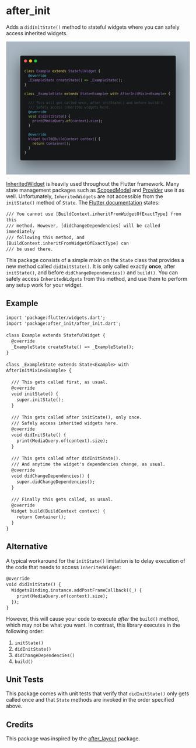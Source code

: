# after_init

Adds a `didInitState()` method to stateful widgets where you can safely access inherited widgets.

![](after_init.png)

[InheritedWidget](https://api.flutter.dev/flutter/widgets/InheritedWidget-class.html) is heavily used throughout the Flutter framework. Many state management packages such as [ScopedModel](https://pub.dev/packages/scoped_model) and [Provider](https://pub.dev/packages/provider) use it as well. Unfortunately, `InheritedWidgets` are not accessible from the `initState()` method of `State`. The [Flutter documentation](https://api.flutter.dev/flutter/widgets/State/initState.html) states:

```
/// You cannot use [BuildContext.inheritFromWidgetOfExactType] from this
/// method. However, [didChangeDependencies] will be called immediately
/// following this method, and [BuildContext.inheritFromWidgetOfExactType] can
/// be used there.
```

This package consists of a simple mixin on the `State` class that provides a new method called `didInitState()`. It is only called exactly **once**, after `initState()`, and before `didChangeDependencies()` and `build()`. You can safely access `InheritedWidgets` from this method, and use them to perform any setup work for your widget.

## Example

```
import 'package:flutter/widgets.dart';
import 'package:after_init/after_init.dart';

class Example extends StatefulWidget {
  @override
  _ExampleState createState() => _ExampleState();
}

class _ExampleState extends State<Example> with AfterInitMixin<Example> {
  
  /// This gets called first, as usual.
  @override
  void initState() {
    super.initState();
  }
  
  /// This gets called after initState(), only once.
  /// Safely access inherited widgets here.
  @override
  void didInitState() {
    print(MediaQuery.of(context).size);
  }

  /// This gets called after didInitState().
  /// And anytime the widget's dependencies change, as usual.
  @override
  void didChangeDependencies() {
    super.didChangeDependencies();
  }
  
  /// Finally this gets called, as usual.
  @override
  Widget build(BuildContext context) {
    return Container();
  }
}
```
## Alternative

A typical workaround for the `initState()` limitation is to delay execution of the code that needs to access `InheritedWidget`:

```
@override
void didInitState() {
  WidgetsBinding.instance.addPostFrameCallback((_) {
    print(MediaQuery.of(context).size);
  });
}

```

However, this will cause your code to execute *after* the `build()` method, which may not be what you want. In contrast, this library executes in the following order:

1. `initState()`
1. `didInitState()`
1. `didChangeDependencies()`
2. `build()`

## Unit Tests

This package comes with unit tests that verify that `didInitState()` only gets called once and that `State` methods are invoked in the order specified above.

## Credits

This package was inspired by the [after_layout](https://pub.dev/packages/after_layout) package.